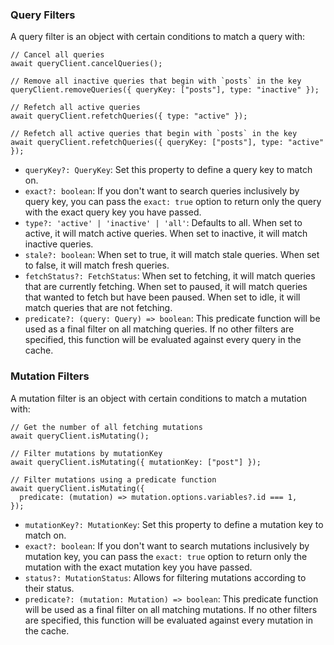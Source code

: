 ### Query Filters

A query filter is an object with certain conditions to match a query with:

```tsx
// Cancel all queries
await queryClient.cancelQueries();

// Remove all inactive queries that begin with `posts` in the key
queryClient.removeQueries({ queryKey: ["posts"], type: "inactive" });

// Refetch all active queries
await queryClient.refetchQueries({ type: "active" });

// Refetch all active queries that begin with `posts` in the key
await queryClient.refetchQueries({ queryKey: ["posts"], type: "active" });
```

- `queryKey?: QueryKey`: Set this property to define a query key to match on.
- `exact?: boolean`: If you don't want to search queries inclusively by query key, you can pass the `exact: true` option to return only the query with the exact query key you have passed.
- `type?: 'active' | 'inactive' | 'all'`: Defaults to all. When set to active, it will match active queries. When set to inactive, it will match inactive queries.
- `stale?: boolean`: When set to true, it will match stale queries. When set to false, it will match fresh queries.
- `fetchStatus?: FetchStatus`: When set to fetching, it will match queries that are currently fetching. When set to paused, it will match queries that wanted to fetch but have been paused. When set to idle, it will match queries that are not fetching.
- `predicate?: (query: Query) => boolean`: This predicate function will be used as a final filter on all matching queries. If no other filters are specified, this function will be evaluated against every query in the cache.

### Mutation Filters

A mutation filter is an object with certain conditions to match a mutation with:

```tsx
// Get the number of all fetching mutations
await queryClient.isMutating();

// Filter mutations by mutationKey
await queryClient.isMutating({ mutationKey: ["post"] });

// Filter mutations using a predicate function
await queryClient.isMutating({
  predicate: (mutation) => mutation.options.variables?.id === 1,
});
```

- `mutationKey?: MutationKey`: Set this property to define a mutation key to match on.
- `exact?: boolean`: If you don't want to search mutations inclusively by mutation key, you can pass the `exact: true` option to return only the mutation with the exact mutation key you have passed.
- `status?: MutationStatus`: Allows for filtering mutations according to their status.
- `predicate?: (mutation: Mutation) => boolean`: This predicate function will be used as a final filter on all matching mutations. If no other filters are specified, this function will be evaluated against every mutation in the cache.
